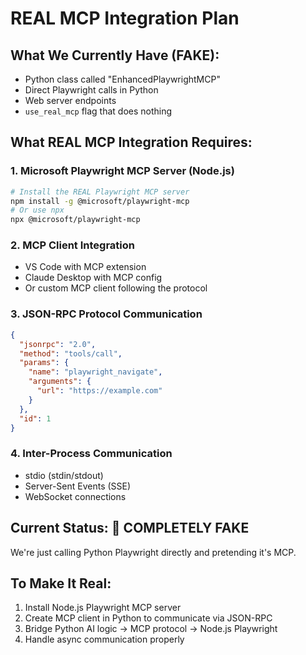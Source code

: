 # REAL MCP Integration Plan

## What We Currently Have (FAKE):
- Python class called "EnhancedPlaywrightMCP" 
- Direct Playwright calls in Python
- Web server endpoints
- `use_real_mcp` flag that does nothing

## What REAL MCP Integration Requires:

### 1. Microsoft Playwright MCP Server (Node.js)
```bash
# Install the REAL Playwright MCP server
npm install -g @microsoft/playwright-mcp
# Or use npx
npx @microsoft/playwright-mcp
```

### 2. MCP Client Integration
- VS Code with MCP extension
- Claude Desktop with MCP config
- Or custom MCP client following the protocol

### 3. JSON-RPC Protocol Communication
```json
{
  "jsonrpc": "2.0",
  "method": "tools/call",
  "params": {
    "name": "playwright_navigate",
    "arguments": {
      "url": "https://example.com"
    }
  },
  "id": 1
}
```

### 4. Inter-Process Communication
- stdio (stdin/stdout)
- Server-Sent Events (SSE)
- WebSocket connections

## Current Status: 🚫 COMPLETELY FAKE
We're just calling Python Playwright directly and pretending it's MCP.

## To Make It Real:
1. Install Node.js Playwright MCP server
2. Create MCP client in Python to communicate via JSON-RPC
3. Bridge Python AI logic → MCP protocol → Node.js Playwright
4. Handle async communication properly
